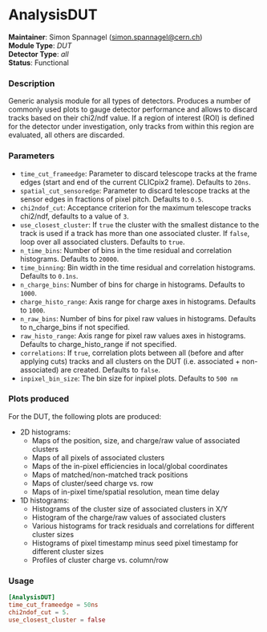 # AnalysisDUT
**Maintainer**: Simon Spannagel (<simon.spannagel@cern.ch>)  
**Module Type**: *DUT*  
**Detector Type**: *all*  
**Status**: Functional

### Description
Generic analysis module for all types of detectors. Produces a number of commonly used plots to gauge detector performance and allows to discard tracks based on their chi2/ndf value.
If a region of interest (ROI) is defined for the detector under investigation, only tracks from within this region are evaluated, all others are discarded.

### Parameters
* `time_cut_frameedge`: Parameter to discard telescope tracks at the frame edges (start and end of the current CLICpix2 frame). Defaults to `20ns`.
* `spatial_cut_sensoredge`: Parameter to discard telescope tracks at the sensor edges in fractions of pixel pitch. Defaults to `0.5`.
* `chi2ndof_cut`: Acceptance criterion for the maximum telescope tracks chi2/ndf, defaults to a value of `3`.
* `use_closest_cluster`: If `true` the cluster with the smallest distance to the track is used if a track has more than one associated cluster. If `false`, loop over all associated clusters. Defaults to `true`.
* `n_time_bins`: Number of bins in the time residual and correlation histograms. Defaults to `20000`.
* `time_binning`: Bin width in the time residual and correlation histograms. Defaults to `0.1ns`.
* `n_charge_bins`: Number of bins for charge in histograms. Defaults to `1000`.
* `charge_histo_range`: Axis range for charge axes in histograms. Defaults to `1000`.
* `n_raw_bins`: Number of bins for pixel raw values in histograms. Defaults to n_charge_bins if not specified.
* `raw_histo_range`: Axis range for pixel raw values axes in histograms. Defaults to charge_histo_range if not specified.
* `correlations`: If `true`, correlation plots between all (before and after applying cuts) tracks and all clusters on the DUT (i.e. associated + non-associated) are created. Defaults to `false`.
* `inpixel_bin_size`: The bin size for inpixel plots. Defaults to `500 nm`

### Plots produced
For the DUT, the following plots are produced:

* 2D histograms:
    * Maps of the position, size, and charge/raw value of associated clusters
    * Maps of all pixels of associated clusters
    * Maps of the in-pixel efficiencies in local/global coordinates
    * Maps of matched/non-matched track positions
    * Maps of cluster/seed charge vs. row
    * Maps of in-pixel time/spatial resolution, mean time delay
* 1D histograms:
    * Histograms of the cluster size of associated clusters in X/Y
    * Histogram of the charge/raw values of associated clusters
    * Various histograms for track residuals and correlations for different cluster sizes
    * Histograms of pixel timestamp minus seed pixel timestamp for different cluster sizes
    * Profiles of cluster charge vs. column/row

### Usage
```toml
[AnalysisDUT]
time_cut_frameedge = 50ns
chi2ndof_cut = 5.
use_closest_cluster = false
```
